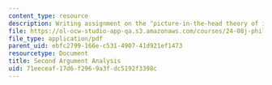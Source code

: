 ```yaml
---
content_type: resource
description: Writing assignment on the "picture-in-the-head theory of images."
file: https://ol-ocw-studio-app-qa.s3.amazonaws.com/courses/24-08j-philosophical-issues-in-brain-science-spring-2009/71eeceaf17d6f2969a3fdc5192f3398c_MIT24_08JS09_assn02.pdf
file_type: application/pdf
parent_uid: ebfc2799-166e-c531-4907-41d921ef1473
resourcetype: Document
title: Second Argument Analysis
uid: 71eeceaf-17d6-f296-9a3f-dc5192f3398c
---
```

